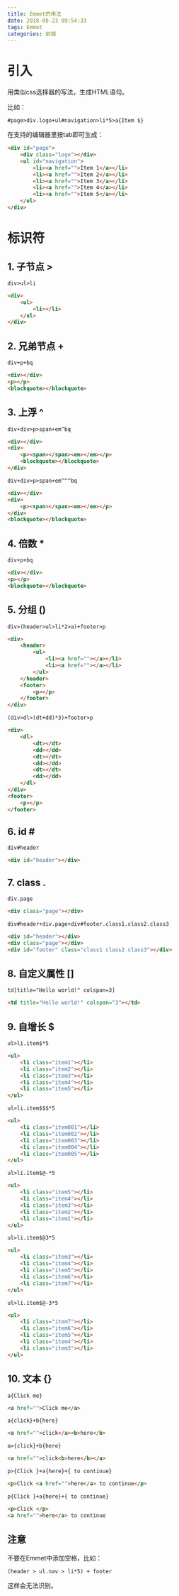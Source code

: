 ```yaml
---
title: Emmet的用法
date: 2018-08-23 09:54:33
tags: Emmet
categories: 前端
---
```

# 引入

用类似css选择器的写法，生成HTML语句。

比如：

```Emmet
#page>div.logo+ul#navigation>li*5>a{Item $}
```

在支持的编辑器里按tab即可生成：

```html
<div id="page">
    <div class="logo"></div>
    <ul id="navigation">
        <li><a href="">Item 1</a></li>
        <li><a href="">Item 2</a></li>
        <li><a href="">Item 3</a></li>
        <li><a href="">Item 4</a></li>
        <li><a href="">Item 5</a></li>
    </ul>
</div>
```

<!-- more -->

# 标识符

## 1. 子节点 >

```Emmet
div>ul>li
```

```html
<div>
    <ul>
        <li></li>
    </ul>
</div>
```

## 2. 兄弟节点 +

```Emmet
div+p+bq
```

```html
<div></div>
<p></p>
<blockquote></blockquote>
```

## 3. 上浮 ^

```Emmet
div+div>p>span+em^bq 
```

```html
<div></div>
<div>
    <p><span></span><em></em></p>
    <blockquote></blockquote>
</div>
```

```Emmet
div+div>p>span+em^^^bq
```

```html
<div></div>
<div>
    <p><span></span><em></em></p>
</div>
<blockquote></blockquote>
```

## 4. 倍数 *

```Emmet
div+p+bq
```

```html
<div></div>
<p></p>
<blockquote></blockquote>
```

## 5. 分组 ()

```Emmet
div>(header>ul>li*2>a)+footer>p
```

```html
<div>
    <header>
        <ul>
            <li><a href=""></a></li>
            <li><a href=""></a></li>
        </ul>
    </header>
    <footer>
        <p></p>
    </footer>
</div>
```

```Emmet
(div>dl>(dt+dd)*3)+footer>p
```

```html
<div>
    <dl>
        <dt></dt>
        <dd></dd>
        <dt></dt>
        <dd></dd>
        <dt></dt>
        <dd></dd>
    </dl>
</div>
<footer>
    <p></p>
</footer>
```

## 6. id \#

```Emmet
div#header
```

```html
<div id="header"></div>
```

## 7. class .

```Emmet
div.page
```

```html
<div class="page"></div>
```

```Emmet
div#header+div.page+div#footer.class1.class2.class3
```

```html
<div id="header"></div>
<div class="page"></div>
<div id="footer" class="class1 class2 class3"></div>
```

## 8. 自定义属性 []

```Emmet
td[title="Hello world!" colspan=3]
```

```html
<td title="Hello world!" colspan="3"></td>
```

## 9. 自增长 $

```Emmet
ul>li.item$*5
```

```html
<ul>
    <li class="item1"></li>
    <li class="item2"></li>
    <li class="item3"></li>
    <li class="item4"></li>
    <li class="item5"></li>
</ul>
```

```Emmet
ul>li.item$$$*5
```

```html
<ul>
    <li class="item001"></li>
    <li class="item002"></li>
    <li class="item003"></li>
    <li class="item004"></li>
    <li class="item005"></li>
</ul>
```

```Emmet
ul>li.item$@-*5
```

```html
<ul>
    <li class="item5"></li>
    <li class="item4"></li>
    <li class="item3"></li>
    <li class="item2"></li>
    <li class="item1"></li>
</ul>
```

```Emmet
ul>li.item$@3*5
```

```html
<ul>
    <li class="item3"></li>
    <li class="item4"></li>
    <li class="item5"></li>
    <li class="item6"></li>
    <li class="item7"></li>
</ul>
```

```Emmet
ul>li.item$@-3*5
```

```html
<ul>
    <li class="item7"></li>
    <li class="item6"></li>
    <li class="item5"></li>
    <li class="item4"></li>
    <li class="item3"></li>
</ul>
```

## 10. 文本 {}

```Emmet
a{Click me}
```

```html
<a href="">Click me</a>
```

```Emmet
a{click}+b{here}
```

```html
<a href="">click</a><b>here</b>
```

```Emmet
a>{click}+b{here}
```

```html
<a href="">click<b>here</b></a>
```

```Emmet
p>{Click }+a{here}+{ to continue}
```

```html
<p>Click <a href="">here</a> to continue</p>
```

```Emmet
p{Click }+a{here}+{ to continue}
```

```html
<p>Click </p>
<a href="">here</a> to continue
```

## 注意
不要在Emmet中添加空格，比如：
```Emmet
(header > ul.nav > li*5) + footer
```
这样会无法识别。